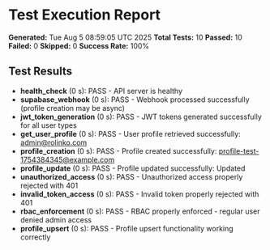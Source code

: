 # Test Execution Report

**Generated:** Tue Aug  5 08:59:05 UTC 2025
**Total Tests:** 10
**Passed:** 10
**Failed:** 0
**Skipped:** 0
**Success Rate:** 100%

## Test Results

- **health_check** (0 s): PASS - API server is healthy
- **supabase_webhook** (0 s): PASS - Webhook processed successfully (profile creation may be async)
- **jwt_token_generation** (0 s): PASS - JWT tokens generated successfully for all user types
- **get_user_profile** (0 s): PASS - User profile retrieved successfully: admin@rolinko.com
- **profile_creation** (0 s): PASS - Profile created successfully: profile-test-1754384345@example.com
- **profile_update** (0 s): PASS - Profile updated successfully: Updated
- **unauthorized_access** (0 s): PASS - Unauthorized access properly rejected with 401
- **invalid_token_access** (0 s): PASS - Invalid token properly rejected with 401
- **rbac_enforcement** (0 s): PASS - RBAC properly enforced - regular user denied admin access
- **profile_upsert** (0 s): PASS - Profile upsert functionality working correctly
